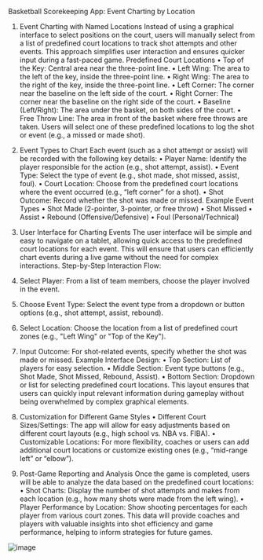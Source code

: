 Basketball Scorekeeping App: Event Charting by Location
1. Event Charting with Named Locations
Instead of using a graphical interface to select positions on the court, users will manually select from a list of predefined court locations to track shot attempts and other events. This approach simplifies user interaction and ensures quicker input during a fast-paced game.
Predefined Court Locations
•	Top of the Key: Central area near the three-point line.
•	Left Wing: The area to the left of the key, inside the three-point line.
•	Right Wing: The area to the right of the key, inside the three-point line.
•	Left Corner: The corner near the baseline on the left side of the court.
•	Right Corner: The corner near the baseline on the right side of the court.
•	Baseline (Left/Right): The area under the basket, on both sides of the court.
•	Free Throw Line: The area in front of the basket where free throws are taken.
Users will select one of these predefined locations to log the shot or event (e.g., a missed or made shot).
 
2. Event Types to Chart
Each event (such as a shot attempt or assist) will be recorded with the following key details:
•	Player Name: Identify the player responsible for the action (e.g., shot attempt, assist).
•	Event Type: Select the type of event (e.g., shot made, shot missed, assist, foul).
•	Court Location: Choose from the predefined court locations where the event occurred (e.g., “left corner” for a shot).
•	Shot Outcome: Record whether the shot was made or missed.
Example Event Types
•	Shot Made (2-pointer, 3-pointer, or free throw)
•	Shot Missed
•	Assist
•	Rebound (Offensive/Defensive)
•	Foul (Personal/Technical)
 
3. User Interface for Charting Events
The user interface will be simple and easy to navigate on a tablet, allowing quick access to the predefined court locations for each event. This will ensure that users can efficiently chart events during a live game without the need for complex interactions.
Step-by-Step Interaction Flow:
1.	Select Player: From a list of team members, choose the player involved in the event.
2.	Choose Event Type: Select the event type from a dropdown or button options (e.g., shot attempt, assist, rebound).
3.	Select Location: Choose the location from a list of predefined court zones (e.g., "Left Wing" or "Top of the Key").
4.	Input Outcome: For shot-related events, specify whether the shot was made or missed.
Example Interface Design:
•	Top Section: List of players for easy selection.
•	Middle Section: Event type buttons (e.g., Shot Made, Shot Missed, Rebound, Assist).
•	Bottom Section: Dropdown or list for selecting predefined court locations.
This layout ensures that users can quickly input relevant information during gameplay without being overwhelmed by complex graphical elements.
 
4. Customization for Different Game Styles
•	Different Court Sizes/Settings: The app will allow for easy adjustments based on different court layouts (e.g., high school vs. NBA vs. FIBA).
•	Customizable Locations: For more flexibility, coaches or users can add additional court locations or customize existing ones (e.g., “mid-range left” or “elbow”).
 
5. Post-Game Reporting and Analysis
Once the game is completed, users will be able to analyze the data based on the predefined court locations:
•	Shot Charts: Display the number of shot attempts and makes from each location (e.g., how many shots were made from the left wing).
•	Player Performance by Location: Show shooting percentages for each player from various court zones.
This data will provide coaches and players with valuable insights into shot efficiency and game performance, helping to inform strategies for future games.











![image](https://github.com/user-attachments/assets/0d2dab5c-3219-41d0-8f40-4a8d88f37afb)
